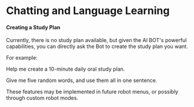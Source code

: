 # Chatting and Language Learning

#### Creating a Study Plan

Currently, there is no study plan available, but given the AI BOT's powerful capabilities, you can directly ask the Bot to create the study plan you want.

For example:

Help me create a 10-minute daily oral study plan.

Give me five random words, and use them all in one sentence.

These features may be implemented in future robot menus, or possibly through custom robot modes.